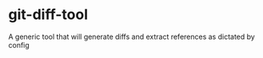 # git-diff-tool
A generic tool that will generate diffs and extract references as dictated by config
